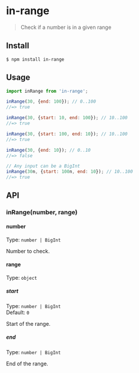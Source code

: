 # in-range

> Check if a number is in a given range

## Install

```
$ npm install in-range
```

## Usage

```js
import inRange from 'in-range';

inRange(30, {end: 100}); // 0..100
//=> true

inRange(30, {start: 10, end: 100}); // 10..100
//=> true

inRange(30, {start: 100, end: 10}); // 10..100
//=> true

inRange(30, {end: 10}); // 0..10
//=> false

// Any input can be a BigInt
inRange(30n, {start: 100n, end: 10}); // 10..100
//=> true
```

## API

### inRange(number, range)

#### number

Type: `number | BigInt`

Number to check.

#### range

Type: `object`

##### start

Type: `number | BigInt`\
Default: `0`

Start of the range.

##### end

Type: `number | BigInt`

End of the range.
